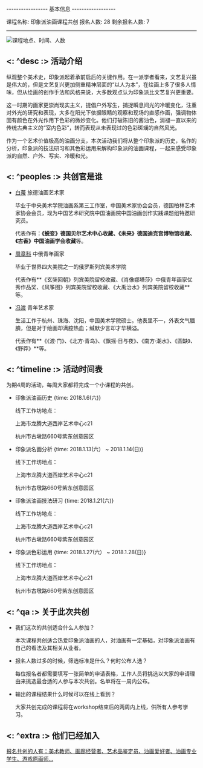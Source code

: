 ----------------- 基本信息 ------------------

课程名称<name>:               印象派油画课程共创
报名人数<applyCount>:         28
剩余报名人数<restApplyCount>:  7

--------------------------------------------

![课程地点、时间、人数](//n1image.hjfile.cn/res7/2017/12/21/f865f8d5736a29f3e3a27f253031b90b.png?imageView2/0/format/jpg/interlace/1/q/60)

## <: ^desc :> 活动介绍

纵观整个美术史，印象派起着承前启后的关键作用。在一派学者看来，文艺复兴虽是伟大的，但是文艺复兴更加侧重精神层面的“以人为本”，在绘画上多了很多人情味，但从绘画的创作手法和风格来说，大多数观点认为印象派比文艺复兴更重要。

这一时期的画家更崇尚现实主义，提倡户外写生，捕捉瞬息间光的冷暖变化，注重对外光的研究和表现，大多在阳光下依据眼睛的观察和现场的直感作画，强调物体固有颜色在外光作用下色彩的微妙变化。他们打破陈旧的酱油色，消褪一直以来的传统古典主义的“室内色彩”，转而表现从未表现过的色彩斑斓的自然风光。

作为一个艺术价值极高的油画分支，本次活动我们将从整个印象派的历史，名作的分析，印象派的技法研习和其色彩运用来解构印象派的油画课程，一起来感受印象派的自然、户外、写实、冷暖和光。


## <: ^peoples :> 共创官是谁

* [白蒂](//n1image.hjfile.cn/res7/2017/12/21/2e2c953bf1a82835c212a67df56c16ba.png?imageView2/0/format/jpg/interlace/1/q/60) 旅德油画艺术家

  毕业于中央美术学院油画系第三工作室，中国美术家协会会员，德国柏林艺术家协会会员，现为中国艺术研究院中国油画院中国油画创作实践课题组特邀研究员。

  代表作有：**《蜕变》德国贝尔艺术中心收藏、《未来》德国迪克宫博物馆收藏、《古香》中国油画学会收藏**等。

* [周章科](//n1image.hjfile.cn/res7/2017/12/21/82b853a2adf679826b71c1c684e0ec22.png?imageView2/0/format/jpg/interlace/1/q/60) 中俄青年画家

  毕业于世界四大美院之一的俄罗斯列宾美术学院

  代表作有**《玄奘回朝》列宾美院留校收藏、《肖像娜塔莎》中俄青年画家优秀作品奖、《风筝图》列宾美院留校收藏、《大禹治水》列宾美院留校收藏**等。

* [冯渡](//n1image.hjfile.cn/res7/2017/12/21/10c5b12a36167e5b37bdfa687e623d2e.png?imageView2/0/format/jpg/interlace/1/q/60) 青年艺术家

  生活工作于杭州、珠海、沈阳，中国美术学院硕士。他表里不一，外表文气腼腆，但是对于绘画却满腔热血；缄默少言却才华横溢。

  代表作有**《《渡·门》、《北方·青鸟》、《飘摇·日与夜》、《南方·潮水》、《圆缺》、《野莽》**等。


## <: ^timeline :> 活动时间表

为期4周的活动，每周大家都将完成一个小课程的共创。

* 印象派油画历史 {time: 2018.1.6(六)}

  线下工作坊地点：

  上海市龙腾大道西岸艺术中心c21

  杭州市古墩路660号紫东创意园区

* 印象派名画分析 {time: 2018.1.13(六） ~ 2018.1.14(日)}

  线下工作坊地点：

  上海市龙腾大道西岸艺术中心c21

  杭州市古墩路660号紫东创意园区

* 印象派油画技法研习 {time: 2018.1.21(六)}

  线下工作坊地点：

  上海市龙腾大道西岸艺术中心c21

  杭州市古墩路660号紫东创意园区

* 印象派色彩运用 {time: 2018.1.27(六） ~ 2018.1.28(日)}

  线下工作坊地点：

  上海市龙腾大道西岸艺术中心c21

  杭州市古墩路660号紫东创意园区


## <: ^qa :> 关于此次共创

* 我们这次的共创适合什么人参加？

  本次课程共创适合热爱印象派油画的人，对油画有一定基础，对印象派油画有自己的看法及其相关从业者。

* 报名人数过多的时候，筛选标准是什么？何时公布人选？

  每位报名者都需要填写一张简单的申请表格，工作人员将挑选以大家的申请理由来挑选最合适的人参与本次共创。名单将在一周内公布。

* 输出的课程结果什么时候可以在线上看到？

  大家共创完成的课程将在workshop结束后的两周内上线，供所有人参考学习。


## <: ^extra :> 他们已经加入

[报名共创的人有：美术教师、画廊经营者、艺术品鉴定员、油画爱好者、油画专业学生、游戏原画师…](//n1image.hjfile.cn/res7/2017/12/21/2f8aa71441c195b0c73afd13b3a85764.jpg?imageView2/0/format/jpg/interlace/1/q/60)

